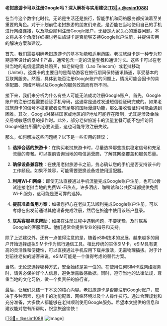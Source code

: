 **老挝旅游卡可以注册Google吗？深入解析与实用建议[[TG💪+ @esim1088](https://t.me/s/esim1088)]**

在当今这个数字化时代，无论是生活还是旅行，智能手机和网络服务都扮演着至关重要的角色。对于计划前往老挝旅游的朋友们来说，是否能在当地使用自己的手机进行网络连接，以及能否顺利注册Google账户，无疑是大家关心的重要问题。本文将从多个角度详细探讨老挝旅游卡是否能够支持Google账户注册，并提供实用的解决方案和建议。

首先，我们需要明确老挝旅游卡的基本功能和适用范围。老挝旅游卡是一种专为短期游客设计的SIM卡产品，通常包含一定的流量套餐和通话时长。这些卡可以在老挝当地的电信运营商处购买，如老挝电信（Lao Telecom）或老挝移动（Unitel）。这类卡的主要目的是帮助游客在旅行期间保持通讯畅通，享受基本的互联网服务。然而，具体到能否注册Google账户的问题上，情况可能会因卡的具体配置、网络环境以及Google的服务政策而有所不同。

接下来，我们来分析为什么有些人可能无法成功注册Google账户。首先，Google账户的注册过程需要验证手机号码，这通常是通过发送短信验证码完成的。如果老挝旅游卡的信号不稳定或者没有足够的国际漫游功能，那么接收验证码可能会遇到困难。其次，Google对某些国家或地区的IP地址可能存在限制，尤其是涉及金融交易或敏感信息的操作时。此外，部分老挝旅游卡的流量套餐可能不包括访问Google服务所需的必要流量，这也可能导致注册失败。

那么，如何解决这些问题呢？以下是一些实用的建议：

1. **选择合适的旅游卡**：在购买老挝旅游卡时，尽量选择那些提供稳定信号和充足流量的套餐。可以提前咨询当地的电信运营商，了解其网络覆盖和服务质量。

2. **确保设备兼容性**：在使用老挝旅游卡之前，务必确认您的手机是否支持该卡的工作频段。如果不兼容，可能需要更换设备或使用适配器。

3. **利用Wi-Fi网络**：即使无法直接通过手机流量完成Google账户注册，也可以尝试连接老挝当地的免费Wi-Fi热点。许多酒店、咖啡馆和公共区域都提供免费Wi-Fi服务，这可能是更可靠的选择。

4. **提前准备备用方案**：如果您担心在老挝无法顺利完成Google账户注册，可以考虑在出发前通过其他设备完成注册，然后在旅途中使用该账户登录。

5. **联系客服寻求帮助**：如果在注册过程中遇到问题，不要犹豫，及时联系Google的客服团队。他们通常会提供专业的指导和支持。

除了上述建议外，还有一点值得注意的是，随着eSIM技术的发展，越来越多的用户开始选择虚拟SIM卡作为旅行通信工具。相比传统的实体SIM卡，eSIM具有更高的灵活性和便捷性，可以直接通过手机应用下载并激活，无需物理插拔。对于计划前往老挝的游客来说，eSIM可能是一个值得考虑的替代方案。

当然，无论您选择哪种方式，安全始终是第一位的。在使用任何SIM卡或网络服务时，请务必保护好个人信息，避免泄露敏感数据。同时，遵守当地的法律法规，尊重当地的文化习俗，做一个负责任的旅行者。

最后，让我们总结一下本文的核心内容。老挝旅游卡是否能注册Google账户，取决于多种因素，包括卡的功能配置、网络环境以及个人操作技巧。通过合理规划和充分准备，大多数人都能够在老挝顺利使用Google服务。希望本文提供的信息和建议能对您有所帮助，祝您旅途愉快！

[[TG💪+ @esim1088](https://t.me/s/esim1088) ![Image](https://i.postimg.cc/4NQfJmqS/Snipaste-2025-05-13-00-14-12.png)]